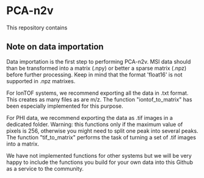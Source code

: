 # PCA-n2v

This repository contains


## Note on data importation

Data importation is the first step to performing PCA-n2v. MSI data should than be transformed into a matrix (.npy) or better a sparse matrix (.npz) before further processing. Keep in mind that the format 'float16' is not supported in .npz matrixes.

For IonTOF systems, we recommend exporting all the data in .txt format. This creates as many files as are m/z. The function "iontof_to_matrix" has been especially implemented for this purpose.

For PHI data, we recommend exporting the data as .tif images in a dedicated folder. Warning: this functions only if the maximum value of pixels is 256, otherwise you might need to split one peak into several peaks. The function "tif_to_matrix" performs the task of turning a set of .tif images into a matrix.

We have not implemented functions for other systems but we will be very happy to include the functions you build for your own data into this Github as a service to the community.
